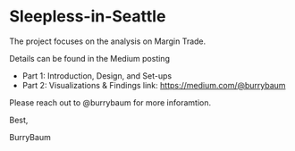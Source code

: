 # Sleepless-in-Seattle
The project focuses on the analysis on Margin Trade. 

Details can be found in the Medium posting 
- Part 1: Introduction, Design, and Set-ups
- Part 2: Visualizations & Findings
link: https://medium.com/@burrybaum

Please reach out to @burrybaum for more inforamtion. 

Best, 

BurryBaum 

